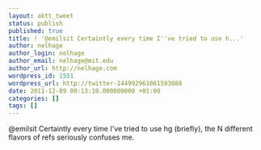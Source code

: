 ```yaml
---
layout: aktt_tweet
status: publish
published: true
title: ! '@emilsit Certaintly every time I''ve tried to use h...'
author: nelhage
author_login: nelhage
author_email: nelhage@mit.edu
author_url: http://nelhage.com
wordpress_id: 1551
wordpress_url: http://twitter-144992961061593088
date: 2011-12-09 00:13:10.000000000 +01:00
categories: []
tags: []
---
```

@emilsit Certaintly every time I've tried to use hg (briefly), the N different flavors of refs seriously confuses me.
